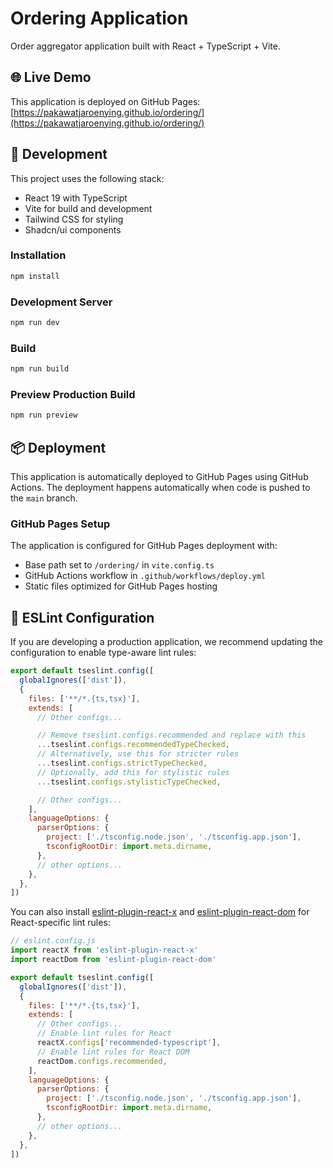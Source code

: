 # Ordering Application

Order aggregator application built with React + TypeScript + Vite.

## 🌐 Live Demo

This application is deployed on GitHub Pages: [https://pakawatjaroenying.github.io/ordering/](https://pakawatjaroenying.github.io/ordering/)

## 🚀 Development

This project uses the following stack:
- React 19 with TypeScript
- Vite for build and development
- Tailwind CSS for styling
- Shadcn/ui components
### Installation

```bash
npm install
```

### Development Server

```bash
npm run dev
```

### Build

```bash
npm run build
```

### Preview Production Build

```bash
npm run preview
```

## 📦 Deployment

This application is automatically deployed to GitHub Pages using GitHub Actions. The deployment happens automatically when code is pushed to the `main` branch.

### GitHub Pages Setup

The application is configured for GitHub Pages deployment with:
- Base path set to `/ordering/` in `vite.config.ts`
- GitHub Actions workflow in `.github/workflows/deploy.yml`
- Static files optimized for GitHub Pages hosting

## 🔧 ESLint Configuration

If you are developing a production application, we recommend updating the configuration to enable type-aware lint rules:

```js
export default tseslint.config([
  globalIgnores(['dist']),
  {
    files: ['**/*.{ts,tsx}'],
    extends: [
      // Other configs...

      // Remove tseslint.configs.recommended and replace with this
      ...tseslint.configs.recommendedTypeChecked,
      // Alternatively, use this for stricter rules
      ...tseslint.configs.strictTypeChecked,
      // Optionally, add this for stylistic rules
      ...tseslint.configs.stylisticTypeChecked,

      // Other configs...
    ],
    languageOptions: {
      parserOptions: {
        project: ['./tsconfig.node.json', './tsconfig.app.json'],
        tsconfigRootDir: import.meta.dirname,
      },
      // other options...
    },
  },
])
```

You can also install [eslint-plugin-react-x](https://github.com/Rel1cx/eslint-react/tree/main/packages/plugins/eslint-plugin-react-x) and [eslint-plugin-react-dom](https://github.com/Rel1cx/eslint-react/tree/main/packages/plugins/eslint-plugin-react-dom) for React-specific lint rules:

```js
// eslint.config.js
import reactX from 'eslint-plugin-react-x'
import reactDom from 'eslint-plugin-react-dom'

export default tseslint.config([
  globalIgnores(['dist']),
  {
    files: ['**/*.{ts,tsx}'],
    extends: [
      // Other configs...
      // Enable lint rules for React
      reactX.configs['recommended-typescript'],
      // Enable lint rules for React DOM
      reactDom.configs.recommended,
    ],
    languageOptions: {
      parserOptions: {
        project: ['./tsconfig.node.json', './tsconfig.app.json'],
        tsconfigRootDir: import.meta.dirname,
      },
      // other options...
    },
  },
])
```

